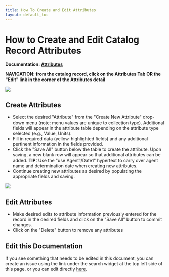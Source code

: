 ```yaml
---
title: How To Create and Edit Attributes
layout: default_toc
---
```


# How to Create and Edit Catalog Record Attributes

**Documentation: [Attributes](https://handbook.arctosdb.org/documentation/attributes.html)**

**NAVIGATION: from the catalog record, click on the Attributes Tab OR the "Edit" link in the corner of the Attributes detail**

![](https://raw.githubusercontent.com/ArctosDB/documentation-wiki/master/tutorial_images/edit_attributes.jpg)

## Create Attributes

* Select the desired "Attribute" from the "Create New Attribute" drop-down menu (note: menu values are unique to collection type). Additional fields will appear in the attribute table depending on the attribute type selected (e.g., Value, Units).
* Fill in required data (yellow-highlighted fields) and any additional pertinent information in the fields provided.
* Click the "Save All" button below the table to create the attribute. Upon saving, a new blank row will appear so that additional attributes can be added. **TIP:** Use the "use Agent1/Date1" hypertext to carry over agent name and determination date when creating new attributes.
* Continue creating new attributes as desired by populating the appropriate fields and saving.

![](https://raw.githubusercontent.com/ArctosDB/documentation-wiki/master/tutorial_images/edit_attributes_detail.jpg)

## Edit Attributes

* Make desired edits to attribute information previously entered for the record in the desired fields and click on the "Save All" button to commit changes.
* Click on the "Delete" button to remove any attributes

## Edit this Documentation

If you see something that needs to be edited in this document, you can create an issue using the link under the search widget at the top left side of this page, or you can edit directly <a href="https://github.com/ArctosDB/documentation-wiki/edit/gh-pages/_how_to/How-to-Create-and-Edit-Attributes.markdown" target="_blank">here</a>.
